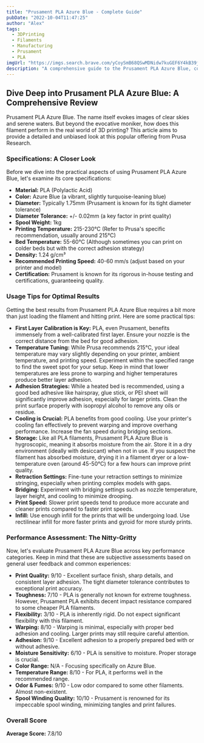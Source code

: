 ```yaml
---
title: "Prusament PLA Azure Blue - Complete Guide"
pubDate: "2022-10-04T11:47:25"
author: "Alex"
tags:
  - 3DPrinting
  - Filaments
  - Manufacturing
  - Prusament
  - PLA
imgUrl: "https://imgs.search.brave.com/yCoySmB68QSwMDNidw7kuGEF6Y4kB39jvdBlNBgBUmE/rs:fit:860:0:0:0/g:ce/aHR0cHM6Ly9pbWFn/ZXMtbmEuc3NsLWlt/YWdlcy1hbWF6b24u/Y29tL2ltYWdlcy9J/LzcxVXd0ajUrcGRM/LmpwZw"
description: "A comprehensive guide to the Prusament PLA Azure Blue, covering specifications, usage tips, and comparisons with similar products."
---
```


## Dive Deep into Prusament PLA Azure Blue: A Comprehensive Review

Prusament PLA Azure Blue. The name itself evokes images of clear skies and serene waters. But beyond the evocative moniker, how does this filament perform in the real world of 3D printing? This article aims to provide a detailed and unbiased look at this popular offering from Prusa Research.

### Specifications: A Closer Look

Before we dive into the practical aspects of using Prusament PLA Azure Blue, let's examine its core specifications:

*   **Material:** PLA (Polylactic Acid)
*   **Color:** Azure Blue (a vibrant, slightly turquoise-leaning blue)
*   **Diameter:** Typically 1.75mm (Prusament is known for its tight diameter tolerance)
*   **Diameter Tolerance:** +/- 0.02mm (a key factor in print quality)
*   **Spool Weight:** 1kg
*   **Printing Temperature:** 215-230°C (Refer to Prusa's specific recommendation, usually around 215°C)
*   **Bed Temperature:** 55-60°C (Although sometimes you can print on colder beds but with the correct adhesion strategy)
*   **Density:** 1.24 g/cm³
*   **Recommended Printing Speed:** 40-60 mm/s (adjust based on your printer and model)
*   **Certification:** Prusament is known for its rigorous in-house testing and certifications, guaranteeing quality.

### Usage Tips for Optimal Results

Getting the best results from Prusament PLA Azure Blue requires a bit more than just loading the filament and hitting print. Here are some practical tips:

*   **First Layer Calibration is Key:** PLA, even Prusament, benefits immensely from a well-calibrated first layer. Ensure your nozzle is the correct distance from the bed for good adhesion.
*   **Temperature Tuning:** While Prusa recommends 215°C, your ideal temperature may vary slightly depending on your printer, ambient temperature, and printing speed. Experiment within the specified range to find the sweet spot for your setup. Keep in mind that lower temperatures are less prone to warping and higher temperatures produce better layer adhesion.
*   **Adhesion Strategies:** While a heated bed is recommended, using a good bed adhesive like hairspray, glue stick, or PEI sheet will significantly improve adhesion, especially for larger prints. Clean the print surface properly with isopropyl alcohol to remove any oils or residue.
*   **Cooling is Crucial:** PLA benefits from good cooling. Use your printer's cooling fan effectively to prevent warping and improve overhang performance. Increase the fan speed during bridging sections.
*   **Storage:** Like all PLA filaments, Prusament PLA Azure Blue is hygroscopic, meaning it absorbs moisture from the air. Store it in a dry environment (ideally with desiccant) when not in use. If you suspect the filament has absorbed moisture, drying it in a filament dryer or a low-temperature oven (around 45-50°C) for a few hours can improve print quality.
*   **Retraction Settings:** Fine-tune your retraction settings to minimize stringing, especially when printing complex models with gaps.
*   **Bridging:** Experiment with bridging settings such as nozzle temperature, layer height, and cooling to minimize drooping.
*   **Print Speed:** Slower print speeds tend to produce more accurate and cleaner prints compared to faster print speeds.
*   **Infill:** Use enough infill for the prints that will be undergoing load. Use rectilinear infill for more faster prints and gyroid for more sturdy prints.

### Performance Assessment: The Nitty-Gritty

Now, let's evaluate Prusament PLA Azure Blue across key performance categories. Keep in mind that these are subjective assessments based on general user feedback and common experiences:

*   **Print Quality:** 9/10 - Excellent surface finish, sharp details, and consistent layer adhesion. The tight diameter tolerance contributes to exceptional print accuracy.
*   **Toughness:** 7/10 - PLA is generally not known for extreme toughness. However, Prusament PLA exhibits decent impact resistance compared to some cheaper PLA filaments.
*   **Flexibility:** 3/10 - PLA is inherently rigid. Do not expect significant flexibility with this filament.
*   **Warping:** 8/10 - Warping is minimal, especially with proper bed adhesion and cooling. Larger prints may still require careful attention.
*   **Adhesion:** 9/10 - Excellent adhesion to a properly prepared bed with or without adhesive.
*   **Moisture Sensitivity:** 6/10 - PLA is sensitive to moisture. Proper storage is crucial.
*   **Color Range:** N/A - Focusing specifically on Azure Blue.
*   **Temperature Range:** 8/10 - For PLA, it performs well in the recommended range.
*   **Odor & Fumes:** 9/10 - Low odor compared to some other filaments. Almost non-existent.
*   **Spool Winding Quality:** 10/10 - Prusament is renowned for its impeccable spool winding, minimizing tangles and print failures.

### Overall Score

**Average Score:** 7.8/10

